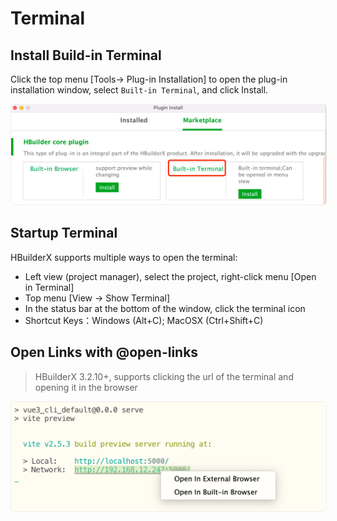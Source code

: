 # Terminal

<!--
keyword: 终端,内置终端,命令行工具,terminal,cmd
-->

## Install Build-in Terminal

Click the top menu [Tools-> Plug-in Installation] to open the plug-in installation window, select `Built-in Terminal`, and click Install.

<img src="/static/snapshots/tutorial/terminal/terminal_install_en.png" style="zoom: 50%; border: 1px solid #eee; border-radius: 10px;"/>

## Startup Terminal

HBuilderX supports multiple ways to open the terminal:

- Left view (project manager), select the project, right-click menu [Open in Terminal]
- Top menu [View -> Show Terminal]
- In the status bar at the bottom of the window, click the terminal icon
- Shortcut Keys：Windows (Alt+C); MacOSX (Ctrl+Shift+C)

## Open Links with @open-links

> HBuilderX 3.2.10+, supports clicking the url of the terminal and opening it in the browser

<img src="/static/snapshots/tutorial/terminal/terminal_url_en.png" style="zoom: 50%; border: 1px solid #eee; border-radius: 10px;"/>
